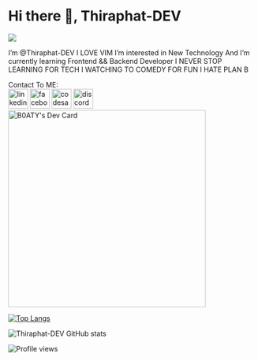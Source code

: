 ### <h1>Hi there 👋, Thiraphat-DEV</h1>
![](https://web.facebook.com/thiraphat.boat/)

I’m @Thiraphat-DEV I LOVE VIM I’m interested in New Technology And I’m currently learning  Frontend && Backend Developer
I NEVER STOP LEARNING FOR TECH  I WATCHING TO COMEDY FOR FUN
I HATE PLAN B

Contact To ME:<br />
  [<img src='https://cdn.jsdelivr.net/npm/simple-icons@3.0.1/icons/linkedin.svg' alt='linkedin' height='40' color="#fff">](https://www.linkedin.com/in/ThiraphatChorakhe/)  [<img src='https://cdn.jsdelivr.net/npm/simple-icons@3.0.1/icons/facebook.svg' alt='facebook' height='40'>](https://www.facebook.com/thiraphat.boat/)  [<img src='https://cdn.jsdelivr.net/npm/simple-icons@3.0.1/icons/codesandbox.svg' alt='codesandbox' height='40'>](https://codesandbox.io/u/Thiraphat-DEV)  [<img src='https://cdn.jsdelivr.net/npm/simple-icons@3.0.1/icons/discord.svg' alt='discord' height='40'>](https://discord.gg/ZvVu86jC) 
<br />
<a href="https://app.daily.dev/THIRAPHAT_DEV"><img src="https://api.daily.dev/devcards/bbf2a5971ec742f997838fb7a2d92285.png?r=bd1" width="400" alt="B0ATY's Dev Card"/></a>

[![Top Langs](https://github-readme-stats.vercel.app/api/top-langs/?username=Thiraphat-DEV&layout=compact)](https://github.com/Thiraphat-DEV/github-readme-stats)

![Thiraphat-DEV GitHub stats](https://github-readme-stats.vercel.app/api?username=Thiraphat-DEV&theme=panda&show_icons=true)

![Profile views](https://gpvc.arturio.dev/Thiraphat-DEV)  

<div data-iframe-width="150" data-iframe-height="270" data-share-badge-id="6383f074-687f-447e-965f-9a7b459d8c9b" data-share-badge-host="https://www.credly.com"></div><script type="text/javascript" async src="//cdn.credly.com/assets/utilities/embed.js"></script>

